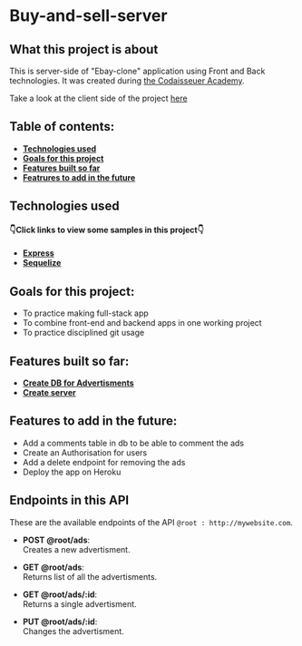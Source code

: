 # Buy-and-sell-server
## What this project is about

This is server-side of "Ebay-clone" application using Front and Back technologies. It was created during [the Codaisseuer Academy](https://codaisseur.com/become-a-developer).

Take a look at the client side of the project [here](https://github.com/mnezmah/buy-and-sell-client)

## Table of contents:

- **[Technologies used](#technologies-used)**
- **[Goals for this project](#goals-for-this-project)**
- **[Features built so far](#features-built-so-far)**
- **[Featrures to add in the future](#features-to-add-in-the-future)**

## Technologies used

#### 👇Click links to view some samples in this project👇

- **[Express](./db.js)**
- **[Sequelize](./index.js)**

## Goals for this project:

- To practice making full-stack app
- To combine front-end and backend apps in one working project
- To practice disciplined git usage

## Features built so far:

- **[Create DB for Advertisments](./Advertisments)**
- **[Create server](./index.js)**

## Features to add in the future:

- Add a comments table in db to be able to comment the ads
- Create an Authorisation for users
- Add a delete endpoint for removing the ads
- Deploy the app on Heroku

## Endpoints in this API

These are the available endpoints of the API `@root : http://mywebsite.com`.
* **POST @root/ads**:  
    Creates a new advertisment.
    
* **GET @root/ads**:  
   Returns list of all the advertisments.
    
* **GET @root/ads/:id**:  
    Returns a single advertisment.
    
* **PUT @root/ads/:id**:  
    Changes the advertisment.
    
